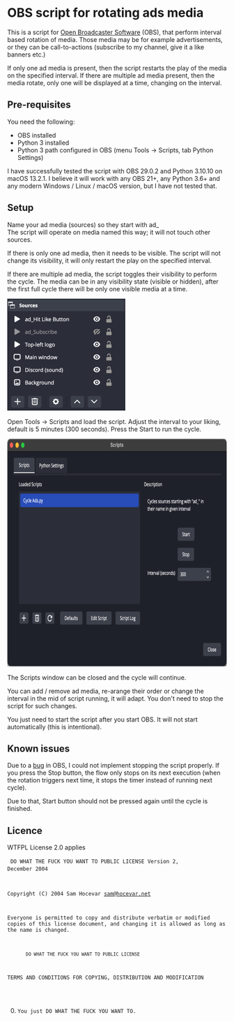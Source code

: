 # OBS script for rotating ads media

This is a script for [Open Broadcaster Software](https://obsproject.com/) (OBS), that perform interval based rotation of media. Those media may be for example advertisements, or they can be call-to-actions (subscribe to my channel, give it a like banners etc.)

If only one ad media is present, then the script restarts the play of the media on the specified interval. If there are multiple ad media present, then the media rotate, only one will be displayed at a time, changing on the interval.

## Pre-requisites

You need the following:

* OBS installed
* Python 3 installed
* Python 3 path configured in OBS (menu Tools → Scripts, tab Python Settings)

I have successfully tested the script with OBS 29.0.2 and Python 3.10.10 on macOS 13.2.1. I believe it will work with any OBS 21+, any Python 3.6+ and any modern Windows / Linux / macOS version, but I have not tested that.

## Setup

Name your ad media (sources) so they start with ad_<br />
The script will operate on media named this way; it will not touch other sources.

If there is only one ad media, then it needs to be visible. The script will not change its visibility, it will only restart the play on the specified interval.

If there are multiple ad media, the script toggles their visibility to perform the cycle. The media can be in any visibility state (visible or hidden), after the first full cycle there will be only one visible media at a time.

<img src="img/sources.jpg" alt="OBS Sources" width="271" height="256" />

Open Tools → Scripts and load the script. Adjust the interval to your liking, default is 5 minutes (300 seconds). Press the Start to run the cycle.

<img src="img/scripts.png" alt="OBS Scripts dialogue" width="776" height="521" />

The Scripts window can be closed and the cycle will continue.

You can add / remove ad media, re-arange their order or change the interval in the mid of script running, it will adapt. You don't need to stop the script for such changes.

You just need to start the script after you start OBS. It will not start automatically (this is intentional).

## Known issues

Due to a [bug](https://github.com/obsproject/obs-studio/issues/8290) in OBS, I could not implement stopping the script properly. If you press the Stop button, the flow only stops on its next execution (when the rotation triggers next time, it stops the timer instead of running next cycle).

Due to that, Start button should not be pressed again until the cycle is finished.

## Licence

WTFPL License 2.0 applies

<code>           DO WHAT THE FUCK YOU WANT TO PUBLIC LICENSE
                   Version 2, December 2004

Copyright (C) 2004 Sam Hocevar <sam@hocevar.net>

Everyone is permitted to copy and distribute verbatim or modified
copies of this license document, and changing it is allowed as long
as the name is changed.

           DO WHAT THE FUCK YOU WANT TO PUBLIC LICENSE
  TERMS AND CONDITIONS FOR COPYING, DISTRIBUTION AND MODIFICATION

 0. You just DO WHAT THE FUCK YOU WANT TO.</code>
